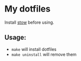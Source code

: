 # My dotfiles

Install [stow](https://www.gnu.org/software/stow/) before using.

## Usage:

- `make` will install dotfiles
- `make uninstall` will remove them
